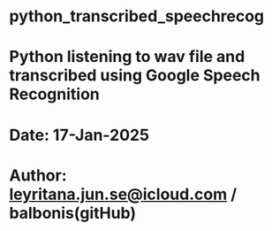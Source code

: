 # python_transcribed_speechrecog
# Python listening to wav file and transcribed using Google Speech Recognition
# Date: 17-Jan-2025
# Author: leyritana.jun.se@icloud.com / balbonis(gitHub)